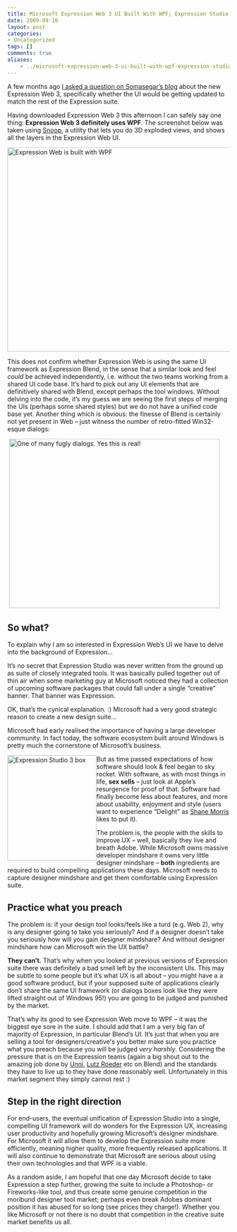 ```yaml
---
title: Microsoft Expression Web 3 UI Built With WPF; Expression Studio Moves Forward
date: 2009-09-10
layout: post
categories:
- Uncategorized
tags: []
comments: true
aliases:
    - ../microsoft-expression-web-3-ui-built-with-wpf-expression-studio-moves-forward
---
```



A few months ago [I asked a question on Somasegar’s blog](http://blogs.msdn.com/somasegar/archive/2009/06/05/expression-web-3.aspx) about the new Expression Web 3, specifically whether the UI would be getting updated to match the rest of the Expression suite.
  
Having downloaded Expression Web 3 this afternoon I can safely say one thing: **Expression Web 3 definitely uses WPF**. The screenshot below was taken using [Snoop](http://blois.us/Snoop/), a utility that lets you do 3D exploded views, and shows all the layers in the Expression Web UI.
  
<img style="border-right-width: 0px; display: inline; border-top-width: 0px; border-bottom-width: 0px; border-left-width: 0px" title="Expression Web is built with WPF" border="0" alt="Expression Web is built with WPF" src="https://s3-us-west-2.amazonaws.com/jack-ukleja-com/expression_web_3_exploded2_thumb.jpg" width="644" height="463">
  
This does not confirm whether Expression Web is using the same UI framework as Expression Blend, in the sense that a similar look and feel *could* be achieved independently, i.e. without the two teams working from a shared UI code base. It’s hard to pick out any UI elements that are definitively shared with Blend, except perhaps the tool windows. Without delving into the code, it’s my guess we are seeing the first steps of merging the UIs (perhaps some shared styles) but we do not have a unified code base yet. Another thing which is obvious: the finesse of Blend is certainly not yet present in Web – just witness the number of retro-fitted Win32-esque dialogs:
  
&#160;<img style="border-right-width: 0px; display: inline; border-top-width: 0px; border-bottom-width: 0px; border-left-width: 0px" title="One of many fugly dialogs. Yes this is real!" border="0" alt="One of many fugly dialogs. Yes this is real!" src="https://s3-us-west-2.amazonaws.com/jack-ukleja-com/image31.png" width="477" height="384"> 
  
## So what?
  
To explain why I am so interested in Expression Web’s UI we have to delve into the background of Expression…
  
It’s no secret that Expression Studio was never written from the ground up as suite of closely integrated tools. It was basically pulled together out of thin air when some marketing guy at Microsoft noticed they had a collection of upcoming software packages that could fall under a single “creative” banner. That banner was Expression.
  
OK, that’s the cynical explanation. :) Microsoft had a very good strategic reason to create a new design suite...
  
Microsoft had early realised the importance of having a large developer community. In fact today, the software ecosystem built around Windows is pretty much the cornerstone of Microsoft’s business. 
  
<img style="border-bottom: 0px; border-left: 0px; display: inline; margin-left: 0px; border-top: 0px; margin-right: 0px; border-right: 0px" title="Expression Studio 3 box" border="0" alt="Expression Studio 3 box" align="left" src="https://s3-us-west-2.amazonaws.com/jack-ukleja-com/US_Prd_Bx_Tilt_L_Expression_Studio_3_thumb.png" width="202" height="239"> 
  
But as time passed expectations of how software should look &amp; feel began to sky rocket. With software, as with most things in life, **sex sells** – just look at Apple’s resurgence for proof of that. Software had finally become less about features, and more about usability, enjoyment and style (users want to experience “Delight” as [Shane Morris](http://blogs.msdn.com/shanemo/) likes to put it).
  
The problem is, the people with the skills to improve UX – well, basically they live and breath Adobe. While Microsoft owns massive developer mindshare it owns very little designer mindshare – **both** ingredients are required to build compelling applications these days. Microsoft needs to capture designer mindshare and get them comfortable using Expression suite.
  
## Practice what you preach
  
The problem is: if your design tool looks/feels like a turd (e.g. Web 2), why is any designer going to take you seriously? And if a designer doesn’t take you seriously how will you gain designer mindshare? And without designer mindshare how can Microsoft win the UX battle?
  
**They can’t.** That’s why when you looked at previous versions of Expression suite there was definitely a bad smell left by the inconsistent UIs. This may be subtle to some people but it’s what UX is all about – you might have a a good software product, but if your supposed suite of applications clearly don’t share the same UI framework (or dialogs boxes look like they were lifted straight out of Windows 95!) you are going to be judged and punished by the market.
  
That’s why its good to see Expression Web move to WPF – it was the biggest eye sore in the suite. I should add that I am a very big fan of majority of Expression, in particular Blend’s UI. It’s just that when you are selling a tool for designers/creative's you better make sure you practice what you preach because you will be judged *very harshly*. Considering the pressure that is on the Expression teams (again a big shout out to the amazing job done by [Unni](http://blogs.msdn.com/unnir/), [Lutz Roeder](http://blog.lutzroeder.com/) etc on Blend) and the standards they have to live up to they have done reasonably well. Unfortunately in this market segment they simply cannot rest :)
  
## Step in the right direction
  
For end-users, the eventual unification of Expression Studio into a single, compelling UI framework will do wonders for the Expression UX, increasing user productivity and hopefully growing Microsoft’s designer mindshare. For Microsoft it will allow them to develop the Expression suite more efficiently, meaning higher quality, more frequently released applications. It will also continue to demonstrate that Microsoft are serious about using their own technologies and that WPF is a viable.
  
As a random aside, I am hopeful that one day Microsoft decide to take Expression a step further, growing the suite to include a Photoshop- or Fireworks-like tool, and thus create some genuine competition in the moribund designer tool market; perhaps even break Adobes dominant position it has abused for so long (see prices they charge!). Whether you like Microsoft or not there is no doubt that competition in the creative suite market benefits us all.
